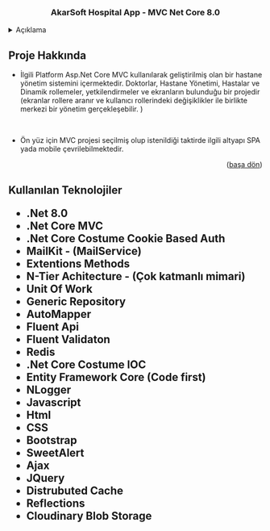 <a name="readme-top"></a>





<!-- PROJECT LOGO -->
<br />

<div align="center">
  <h3 align="center">AkarSoft Hospital App  - MVC Net Core 8.0 </h3>
</div>



<!-- TABLE OF CONTENTS -->
<details>
  <summary>Açıklama</summary>
  <ol>
    <li>
      <a href="#Proje-Hakkinda">Proje Hakkında</a>
    </li>
    <li>
      <a href="#teknolojiler">Kullanılan Teknolojiler </a>
    </li>
      </ol>
</details>



<!-- ABOUT THE PROJECT -->
<h2 id="Proje-Hakkinda"> Proje Hakkında </h2>

 <!-- <img src ="https://github.com/mberkayakardev/E_Commerce_With_Core_MVC/blob/master/Resimler/CostumerKarsilama.png?raw=true" > -->
 

 
 

* İlgili Platform Asp.Net Core MVC kullanılarak geliştirilmiş olan bir hastane yönetim sistemini içermektedir. Doktorlar, Hastane Yönetimi, Hastalar ve Dinamik rollemeler, yetkilendirmeler ve ekranların bulunduğu bir projedir (ekranlar rollere aranır ve kullanıcı rollerindeki değişiklikler ile birlikte merkezi bir yönetim gerçekleşebilir. ) 

<br>


* Ön yüz için MVC projesi seçilmiş olup istenildiği taktirde ilgili altyapı SPA yada mobile çevrilebilmektedir.  

<p align="right">(<a href="#readme-top">başa dön</a>)</p>


<h2 id="teknolojiler"> Kullanılan Teknolojiler </id>

* .Net 8.0
* .Net Core MVC
* .Net Core Costume Cookie Based Auth 
* MailKit - (MailService)
* Extentions Methods
* N-Tier Achitecture - (Çok katmanlı mimari)
* Unit Of Work
* Generic Repository
* AutoMapper
* Fluent Api
* Fluent Validaton
* Redis
* .Net Core Costume IOC 
* Entity Framework Core (Code first)
* NLogger
* Javascript
* Html  
* CSS  
* Bootstrap
* SweetAlert
* Ajax
* JQuery
* Distrubuted Cache 
* Reflections
* Cloudinary Blob Storage